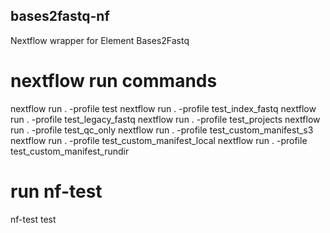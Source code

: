 ## bases2fastq-nf

Nextflow wrapper for Element Bases2Fastq

# nextflow run commands
nextflow run . -profile test
nextflow run . -profile test_index_fastq
nextflow run . -profile test_legacy_fastq
nextflow run . -profile test_projects
nextflow run . -profile test_qc_only
nextflow run . -profile test_custom_manifest_s3
nextflow run . -profile test_custom_manifest_local
nextflow run . -profile test_custom_manifest_rundir

# run nf-test
nf-test test
